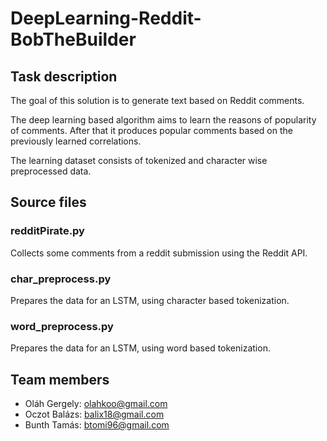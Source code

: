 # DeepLearning-Reddit-BobTheBuilder

## Task description

The goal of this solution is to generate text based on Reddit comments.

The deep learning based algorithm aims to learn the reasons of popularity of
comments. After that it produces popular comments based on the previously
learned correlations.

The learning dataset consists of tokenized and character wise preprocessed data.

## Source files

### redditPirate.py

Collects some comments from a reddit submission using the Reddit API.

### char_preprocess.py

Prepares the data for an LSTM, using character based tokenization.

### word_preprocess.py

Prepares the data for an LSTM, using word based tokenization.

## Team members

- Oláh Gergely: olahkoo@gmail.com
- Oczot Balázs: balix18@gmail.com
- Bunth Tamás: btomi96@gmail.com
